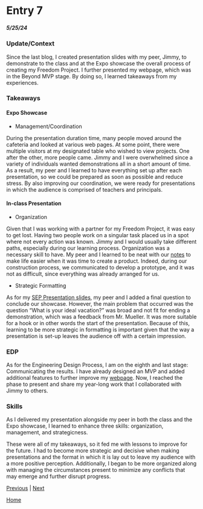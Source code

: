 # Entry 7
##### 5/25/24

### Update/Context

Since the last blog, I created presentation slides with my peer, Jimmy, to demonstrate to the class and at the Expo showcase the overall process of creating my Freedom Project. I further presented my webpage, which was in the Beyond MVP stage. By doing so, I learned takeaways from my experiences.

### Takeaways

#### Expo Showcase

* Management/Coordination

During the presentation duration time, many people moved around the cafeteria and looked at various web pages. At some point, there were multiple visitors at my designated table who wished to view projects. One after the other, more people came. Jimmy and I were overwhelmed since a variety of individuals wanted demonstrations all in a short amount of time. As a result, my peer and I learned to have everything set up after each presentation, so we could be prepared as soon as possible and reduce stress. By also improving our coordination, we were ready for presentations in which the audience is comprised of teachers and principals.


#### In-class Presentation

* Organization

Given that I was working with a partner for my Freedom Project, it was easy to get lost. Having two people work on a singular task placed us in a spot where not every action was known. Jimmy and I would usually take different paths, especially during our learning process. Organization was a necessary skill to have. My peer and I learned to be neat with our [notes](https://docs.google.com/document/d/1vFsXyDSkz84rdMw34Ic3YQGBfYOddpp37aHQi_dFlO4/edit) to make life easier when it was time to create a product. Indeed, during our construction process, we communicated to develop a prototype, and it was not as difficult, since everything was already arranged for us.

* Strategic Formatting

As for my [SEP Presentation slides](https://docs.google.com/presentation/d/1y_WxQUBVwVSWlmgBhd8s24UOm_IPpfGh-H2BJjkCRk4/edit), my peer and I added a final question to conclude our showcase. However, the main problem that occurred was the question “What is your ideal vacation?” was broad and not fit for ending a demonstration, which was a feedback from Mr. Mueller. It was more suitable for a hook or in other words the start of the presentation. Because of this, learning to be more strategic in formatting is important given that the way a presentation is set-up leaves the audience off with a certain impression.

### EDP

As for the Engineering Design Process, I am on the eighth and last stage: Communicating the results. I have already designed an MVP and added additional features to further improve my [webpage](https://jimmyl6413.github.io/sep10-freedom-project/). Now, I reached the phase to present and share my year-long work that I collaborated with Jimmy to others.


### Skills
As I delivered my presentation alongside my peer in both the class and the Expo showcase, I learned to enhance three skills: organization, management, and strategicness.

These were all of my takeaways, so it fed me with lessons to improve for the future. I had to become more strategic and decisive when making presentations and the format in which it is lay out to leave my audience with a more positive perception. Additionally, I began to be more organized along with managing the circumstances present to minimize any conflicts that may emerge and further disrupt progress.



[Previous](entry06.md) | [Next](entry08.md)

[Home](../README.md)
